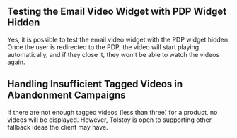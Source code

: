 ## Testing the Email Video Widget with PDP Widget Hidden

Yes, it is possible to test the email video widget with the PDP widget hidden. Once the user is redirected to the PDP, the video will start playing automatically, and if they close it, they won't be able to watch the videos again.

## Handling Insufficient Tagged Videos in Abandonment Campaigns

If there are not enough tagged videos (less than three) for a product, no videos will be displayed. However, Tolstoy is open to supporting other fallback ideas the client may have.